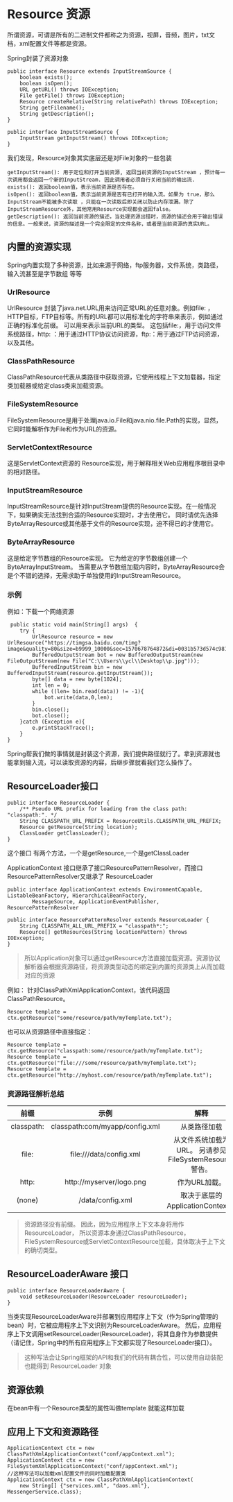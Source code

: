 # Resource 资源
所谓资源，可谓是所有的二进制文件都称之为资源，视屏，音频，图片，txt文档，xml配置文件等都是资源。

Spring封装了资源对象

    public interface Resource extends InputStreamSource {
        boolean exists();
        boolean isOpen();
        URL getURL() throws IOException;
        File getFile() throws IOException;
        Resource createRelative(String relativePath) throws IOException;
        String getFilename();
        String getDescription();
    }
    
    public interface InputStreamSource {
        InputStream getInputStream() throws IOException;
    }
    
 我们发现，Resource对象其实底层还是对File对象的一些包装
 
    getInputStream(): 用于定位和打开当前资源, 返回当前资源的InputStream ，预计每一次调用都会返回一个新的InputStream. 因此调用者必须自行关闭当前的输出流.
    exists(): 返回boolean值，表示当前资源是否存在。
    isOpen(): 返回boolean值，表示当前资源是否有已打开的输入流。如果为 true，那么InputStream不能被多次读取 ，只能在一次读取后即关闭以防止内存泄漏。除了InputStreamResource外，其他常用Resource实现都会返回false。
    getDescription(): 返回当前资源的描述，当处理资源出错时，资源的描述会用于输出错误的信息。一般来说，资源的描述是一个完全限定的文件名称，或者是当前资源的真实URL。
    
## 内置的资源实现
Spring内置实现了多种资源，比如来源于网络，ftp服务器，文件系统，类路径，输入流甚至是字节数组 等等
 
### UrlResource
UrlResource 封装了java.net.URL用来访问正常URL的任意对象。例如file: ，HTTP目标，FTP目标等。所有的URL都可以用标准化的字符串来表示，例如通过正确的标准化前缀。 可以用来表示当前URL的类型。 这包括file:，用于访问文件系统路径，http: ：用于通过HTTP协议访问资源，ftp:：用于通过FTP访问资源，以及其他。

### ClassPathResource
ClassPathResource代表从类路径中获取资源，它使用线程上下文加载器，指定类加载器或给定class类来加载资源。

### FileSystemResource
FileSystemResource是用于处理java.io.File和java.nio.file.Path的实现，显然，它同时能解析作为File和作为URL的资源。

### ServletContextResource
这是ServletContext资源的 Resource实现，用于解释相关Web应用程序根目录中的相对路径。

### InputStreamResource
InputStreamResource是针对InputStream提供的Resource实现。在一般情况下，如果确实无法找到合适的Resource实现时，才去使用它。 同时请优先选择ByteArrayResource或其他基于文件的Resource实现，迫不得已的才使用它。

###  ByteArrayResource
这是给定字节数组的Resource实现。 它为给定的字节数组创建一个ByteArrayInputStream。
当需要从字节数组加载内容时，ByteArrayResource会是个不错的选择，无需求助于单独使用的InputStreamResource。

### 示例
例如：下载一个网络资源
    
     public static void main(String[] args)  {
        try {
            UrlResource resource = new UrlResource("https://timgsa.baidu.com/timg?image&quality=80&size=b9999_10000&sec=1570678764872&di=0031b573d574c9812f9a7d379160814f&imgtype=0&src=http%3A%2F%2Fi0.sinaimg.cn%2Fty%2F2014%2F1204%2FU11648P6DT20141204190014.jpg");
            BufferedOutputStream bot = new BufferedOutputStream(new FileOutputStream(new File("C:\\Users\\ycl\\Desktop\\p.jpg")));
            BufferedInputStream bin = new BufferedInputStream(resource.getInputStream());
            byte[] data = new byte[1024];
            int len = 0;
            while ((len= bin.read(data)) != -1){
                bot.write(data,0,len);
            }
            bin.close();
            bot.close();
        }catch (Exception e){
            e.printStackTrace();
        }
    }

Spring帮我们做的事情就是封装这个资源，我们提供路径就行了。拿到资源就也能拿到输入流，可以读取资源的内容，后继步骤就看我们怎么操作了。

## ResourceLoader接口
    public interface ResourceLoader {
        /** Pseudo URL prefix for loading from the class path: "classpath:". */
        String CLASSPATH_URL_PREFIX = ResourceUtils.CLASSPATH_URL_PREFIX;
        Resource getResource(String location);
        ClassLoader getClassLoader();
    }
这个接口 有两个方法，一个是getResource,一个是getClassLoader

ApplicationContext 接口继承了接口ResourcePatternResolver，而接口 ResourcePatternResolver又继承了 ResourceLoader

    public interface ApplicationContext extends EnvironmentCapable, ListableBeanFactory, HierarchicalBeanFactory,
            MessageSource, ApplicationEventPublisher, ResourcePatternResolver 
		
    public interface ResourcePatternResolver extends ResourceLoader {
        String CLASSPATH_ALL_URL_PREFIX = "classpath*:";
        Resource[] getResources(String locationPattern) throws IOException;
    }
 
 
> 所以Application对象可以通过getResource方法直接加载资源。资源协议解析器会根据资源路径，将资源类型动态的绑定到内置的资源类上从而加载对应的资源

例如：
针对ClassPathXmlApplicationContext，该代码返回 ClassPathResource。

    Resource template = ctx.getResource("some/resource/path/myTemplate.txt");
    
也可以从资源路径中直接指定：

    Resource template = ctx.getResource("classpath:some/resource/path/myTemplate.txt");
    Resource template = ctx.getResource("file:///some/resource/path/myTemplate.txt");
    Resource template = ctx.getResource("http://myhost.com/resource/path/myTemplate.txt");

### 资源路径解析总结

前缀 |	示例 |	解释
:-: | :-: | :-:
classpath:|	classpath:com/myapp/config.xml	| 从类路径加载
file: |	file:///data/config.xml	| 从文件系统加载为URL。 另请参见FileSystemResource 警告。
http: |	http://myserver/logo.png |	作为URL加载。
(none)|	/data/config.xml |	取决于底层的ApplicationContext。

> 资源路径没有前缀。 因此，因为应用程序上下文本身将用作ResourceLoader， 所以资源本身通过ClassPathResource，FileSystemResource或ServletContextResource加载，具体取决于上下文的确切类型。

## ResourceLoaderAware 接口
    public interface ResourceLoaderAware {
        void setResourceLoader(ResourceLoader resourceLoader);
    }
当类实现ResourceLoaderAware并部署到应用程序上下文（作为Spring管理的bean）时，它被应用程序上下文识别为ResourceLoaderAware。 然后，应用程序上下文调用setResourceLoader(ResourceLoader)，将其自身作为参数提供（请记住，Spring中的所有应用程序上下文都实现了ResourceLoader接口）。

> 这种写法会让Spring框架的API和我们的代码有耦合性，可以使用自动装配也能得到 ResourceLoader 对象

## 资源依赖

<bean id="myBean" class="...">
    <property name="template" value="some/resource/path/myTemplate.txt"/>
</bean>

在bean中有一个Resource类型的属性叫做template 就能这样加载

##  应用上下文和资源路径
    ApplicationContext ctx = new ClassPathXmlApplicationContext("conf/appContext.xml");
    ApplicationContext ctx = new FileSystemXmlApplicationContext("conf/appContext.xml");
    //这种写法可以加载xml配置文件的同时加载配置类
    ApplicationContext ctx = new ClassPathXmlApplicationContext(
        new String[] {"services.xml", "daos.xml"}, MessengerService.class);
